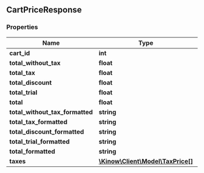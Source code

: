 ## CartPriceResponse

### Properties
Name | Type | Description | Notes
------------ | ------------- | ------------- | -------------
**cart_id** | **int** |  | [optional] 
**total_without_tax** | **float** |  | [optional] 
**total_tax** | **float** |  | [optional] 
**total_discount** | **float** |  | [optional] 
**total_trial** | **float** |  | [optional] 
**total** | **float** |  | [optional] 
**total_without_tax_formatted** | **string** |  | [optional] 
**total_tax_formatted** | **string** |  | [optional] 
**total_discount_formatted** | **string** |  | [optional] 
**total_trial_formatted** | **string** |  | [optional] 
**total_formatted** | **string** |  | [optional] 
**taxes** | [**\Kinow\Client\Model\TaxPrice[]**](#TaxPrice) |  | [optional] 


